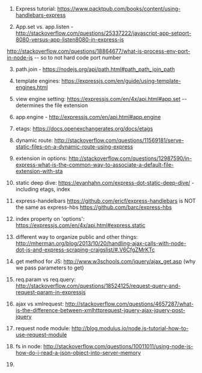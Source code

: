 1. Express tutorial: https://www.packtpub.com/books/content/using-handlebars-express

2. App.set vs. app.listen - http://stackoverflow.com/questions/25337222/javascript-app-setport-8080-versus-app-listen8080-in-express-js

http://stackoverflow.com/questions/18864677/what-is-process-env-port-in-node-js -- so to not hard code port number

3. path.join - https://nodejs.org/api/path.html#path_path_join_path

4. template engines: https://expressjs.com/en/guide/using-template-engines.html

5. view engine setting: https://expressjs.com/en/4x/api.html#app.set -- determines the file extension

6. app.engine - http://expressjs.com/en/api.html#app.engine

7. etags: https://docs.openexchangerates.org/docs/etags

8. dynamic route: http://stackoverflow.com/questions/11569181/serve-static-files-on-a-dynamic-route-using-express

9. extension in options: http://stackoverflow.com/questions/12987590/in-express-what-is-the-common-way-to-associate-a-default-file-extension-with-sta

10. static deep dive: https://evanhahn.com/express-dot-static-deep-dive/ - including etags, index

11. express-handelbars https://github.com/ericf/express-handlebars
is NOT the same as express-hbs https://github.com/barc/express-hbs

12.  index property on 'options': https://expressjs.com/en/4x/api.html#express.static

13. different way to organize public and other things: http://mherman.org/blog/2013/10/20/handling-ajax-calls-with-node-dot-js-and-express-scraping-craigslist/#.V6CfgZMrKTc

14. get method for JS: http://www.w3schools.com/jquery/ajax_get.asp (why we pass parameters to get)

15. req.param vs req.query: http://stackoverflow.com/questions/18524125/request-query-and-request-param-in-expressjs

16. ajax vs xmlrequest: http://stackoverflow.com/questions/4657287/what-is-the-difference-between-xmlhttprequest-jquery-ajax-jquery-post-jquery

17. request node module: http://blog.modulus.io/node.js-tutorial-how-to-use-request-module

18. fs in node: http://stackoverflow.com/questions/10011011/using-node-js-how-do-i-read-a-json-object-into-server-memory

19. 